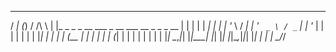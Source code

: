    __                                    _        ____  
  / _|                                  (_)      / /\ \ 
 | |_ _   _ _ __   ___   _ __ ___   __ _ _ _ __ | |  | |
 |  _| | | | '_ \ / __| | '_ ` _ \ / _` | | '_ \| |  | |
 | | | |_| | | | | (__  | | | | | | (_| | | | | | |  | |
 |_|  \__,_|_| |_|\___| |_| |_| |_|\__,_|_|_| |_| |  | |
                                                 \_\/_/ 
